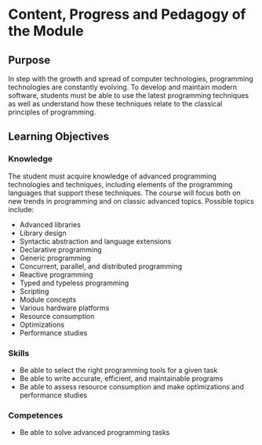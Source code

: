 # Content, Progress and Pedagogy of the Module

## Purpose

In step with the growth and spread of computer technologies, programming technologies are constantly evolving. To develop and maintain modern software, students must be able to use the latest programming techniques as well as understand how these techniques relate to the classical principles of programming.

## Learning Objectives

### Knowledge

The student must acquire knowledge of advanced programming technologies and techniques, including elements of the programming languages that support these techniques. The course will focus both on new trends in programming and on classic advanced topics. Possible topics include:

- Advanced libraries  
- Library design  
- Syntactic abstraction and language extensions  
- Declarative programming  
- Generic programming  
- Concurrent, parallel, and distributed programming  
- Reactive programming  
- Typed and typeless programming  
- Scripting  
- Module concepts  
- Various hardware platforms  
- Resource consumption  
- Optimizations  
- Performance studies  

### Skills

- Be able to select the right programming tools for a given task  
- Be able to write accurate, efficient, and maintainable programs  
- Be able to assess resource consumption and make optimizations and performance studies  

### Competences

- Be able to solve advanced programming tasks  
